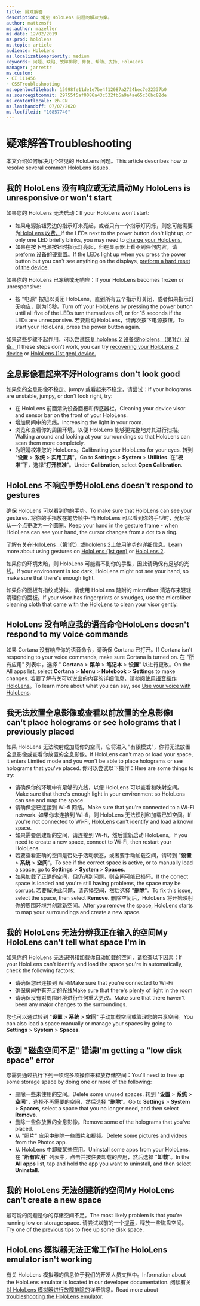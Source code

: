 ```yaml
---
title: 疑难解答
description: 常见 HoloLens 问题的解决方案。
author: mattzmsft
ms.author: mazeller
ms.date: 12/02/2019
ms.prod: hololens
ms.topic: article
audience: HoloLens
ms.localizationpriority: medium
keywords: 问题、缺陷、故障排除、修复、帮助、支持、HoloLens
manager: jarrettr
ms.custom:
- CI 111456
- CSSTroubleshooting
ms.openlocfilehash: 15998fe11de1e7be4f12087a2724bec7e22337b0
ms.sourcegitcommit: 29755f5af0086a43c532fb5a9a4ae65c36bc82de
ms.contentlocale: zh-CN
ms.lasthandoff: 07/07/2020
ms.locfileid: "10857740"
---
```

# <span data-ttu-id="06d08-104">疑难解答</span><span class="sxs-lookup"><span data-stu-id="06d08-104">Troubleshooting</span></span>

<span data-ttu-id="06d08-105">本文介绍如何解决几个常见的 HoloLens 问题。</span><span class="sxs-lookup"><span data-stu-id="06d08-105">This article describes how to resolve several common HoloLens issues.</span></span>

## <span data-ttu-id="06d08-106">我的 HoloLens 没有响应或无法启动</span><span class="sxs-lookup"><span data-stu-id="06d08-106">My HoloLens is unresponsive or won't start</span></span>

<span data-ttu-id="06d08-107">如果您的 HoloLens 无法启动：</span><span class="sxs-lookup"><span data-stu-id="06d08-107">If your HoloLens won't start:</span></span>

- <span data-ttu-id="06d08-108">如果电源按钮旁边的指示灯未亮起，或者只有一个指示灯闪烁，则您可能需要为[HoloLens 收费。](hololens-recovery.md#charging-the-device)</span><span class="sxs-lookup"><span data-stu-id="06d08-108">If the LEDs next to the power button don't light up, or only one LED briefly blinks, you may need to [charge your HoloLens.](hololens-recovery.md#charging-the-device)</span></span>
- <span data-ttu-id="06d08-109">如果在按下电源按钮时指示灯亮起，但在显示器上看不到任何内容，请[preform 设备的硬重置](hololens-recovery.md#hard-reset-procedure)。</span><span class="sxs-lookup"><span data-stu-id="06d08-109">If the LEDs light up when you press the power button but you can't see anything on the displays, [preform a hard reset of the device](hololens-recovery.md#hard-reset-procedure).</span></span>

<span data-ttu-id="06d08-110">如果你的 HoloLens 已冻结或无响应：</span><span class="sxs-lookup"><span data-stu-id="06d08-110">If your HoloLens becomes frozen or unresponsive:</span></span>

- <span data-ttu-id="06d08-111">按 "电源" 按钮以关闭 HoloLens，直到所有五个指示灯关闭，或者如果指示灯无响应，则为15秒。</span><span class="sxs-lookup"><span data-stu-id="06d08-111">Turn off your HoloLens by pressing the power button until all five of the LEDs turn themselves off, or for 15 seconds if the LEDs are unresponsive.</span></span> <span data-ttu-id="06d08-112">若要启动 HoloLens，请再次按下电源按钮。</span><span class="sxs-lookup"><span data-stu-id="06d08-112">To start your HoloLens, press the power button again.</span></span>

<span data-ttu-id="06d08-113">如果这些步骤不起作用，可以尝试[恢复 hololens 2 设备](hololens-recovery.md)或[hololens （第1代）设备。](hololens1-recovery.md)</span><span class="sxs-lookup"><span data-stu-id="06d08-113">If these steps don't work, you can try [recovering your HoloLens 2 device](hololens-recovery.md) or [HoloLens (1st gen) device.](hololens1-recovery.md)</span></span>

## <span data-ttu-id="06d08-114">全息影像看起来不好</span><span class="sxs-lookup"><span data-stu-id="06d08-114">Holograms don't look good</span></span>

<span data-ttu-id="06d08-115">如果您的全息影像不稳定、jumpy 或看起来不稳定，请尝试：</span><span class="sxs-lookup"><span data-stu-id="06d08-115">If your holograms are unstable, jumpy, or don't look right, try:</span></span>

- <span data-ttu-id="06d08-116">在 HoloLens 前面清洗设备面板和传感器栏。</span><span class="sxs-lookup"><span data-stu-id="06d08-116">Cleaning your device visor and sensor bar on the front of your HoloLens.</span></span>
- <span data-ttu-id="06d08-117">增加房间中的光线。</span><span class="sxs-lookup"><span data-stu-id="06d08-117">Increasing the light in your room.</span></span>
- <span data-ttu-id="06d08-118">浏览和查看你的周围环境，以便 HoloLens 能够更完整地对其进行扫描。</span><span class="sxs-lookup"><span data-stu-id="06d08-118">Walking around and looking at your surroundings so that HoloLens can scan them more completely.</span></span>
- <span data-ttu-id="06d08-119">为眼睛校准您的 HoloLens。</span><span class="sxs-lookup"><span data-stu-id="06d08-119">Calibrating your HoloLens for your eyes.</span></span> <span data-ttu-id="06d08-120">转到 "**设置**  >  **系统**  >  **实用工具**"。</span><span class="sxs-lookup"><span data-stu-id="06d08-120">Go to **Settings** > **System** > **Utilities**.</span></span> <span data-ttu-id="06d08-121">在“**校准**”下，选择“**打开校准**”。</span><span class="sxs-lookup"><span data-stu-id="06d08-121">Under **Calibration**, select **Open Calibration**.</span></span>

## <span data-ttu-id="06d08-122">HoloLens 不响应手势</span><span class="sxs-lookup"><span data-stu-id="06d08-122">HoloLens doesn't respond to gestures</span></span>

<span data-ttu-id="06d08-123">确保 HoloLens 可以看到你的手势。</span><span class="sxs-lookup"><span data-stu-id="06d08-123">To make sure that HoloLens can see your gestures.</span></span>  <span data-ttu-id="06d08-124">将你的手指放在笔势帧中-当 HoloLens 可以看到你的手型时，光标将从一个点更改为一个圆圈。</span><span class="sxs-lookup"><span data-stu-id="06d08-124">Keep your hand in the gesture frame - when HoloLens can see your hand, the cursor changes from a dot to a ring.</span></span>

<span data-ttu-id="06d08-125">了解有关在[HoloLens （第1代）](hololens1-basic-usage.md#use-hololens-with-your-hands)或[hololens 2](hololens2-basic-usage.md#the-hand-tracking-frame)上使用笔势的详细信息。</span><span class="sxs-lookup"><span data-stu-id="06d08-125">Learn more about using gestures on [HoloLens (1st gen)](hololens1-basic-usage.md#use-hololens-with-your-hands) or [HoloLens 2](hololens2-basic-usage.md#the-hand-tracking-frame).</span></span>

<span data-ttu-id="06d08-126">如果你的环境太暗，则 HoloLens 可能看不到你的手型，因此请确保有足够的光线。</span><span class="sxs-lookup"><span data-stu-id="06d08-126">If your environment is too dark, HoloLens might not see your hand, so make sure that there's enough light.</span></span>

<span data-ttu-id="06d08-127">如果你的面板有指纹或涂抹，请使用 HoloLens 随附的 microfiber 清洁布来轻轻清理你的面板。</span><span class="sxs-lookup"><span data-stu-id="06d08-127">If your visor has fingerprints or smudges, use the microfiber cleaning cloth that came with the HoloLens to clean your visor gently.</span></span>

## <span data-ttu-id="06d08-128">HoloLens 没有响应我的语音命令</span><span class="sxs-lookup"><span data-stu-id="06d08-128">HoloLens doesn't respond to my voice commands</span></span>

<span data-ttu-id="06d08-129">如果 Cortana 没有响应你的语音命令，请确保 Cortana 已打开。</span><span class="sxs-lookup"><span data-stu-id="06d08-129">If Cortana isn't responding to your voice commands, make sure Cortana is turned on.</span></span> <span data-ttu-id="06d08-130">在 "所有应用" 列表中，选择 " **Cortana**  >  **菜单**  >  **笔记本**  >  **设置**" 以进行更改。</span><span class="sxs-lookup"><span data-stu-id="06d08-130">On the All apps list, select **Cortana** > **Menu** > **Notebook** > **Settings** to make changes.</span></span> <span data-ttu-id="06d08-131">若要了解有关可以说出的内容的详细信息，请参阅[使用语音操作 HoloLens](hololens-cortana.md)。</span><span class="sxs-lookup"><span data-stu-id="06d08-131">To learn more about what you can say, see [Use your voice with HoloLens](hololens-cortana.md).</span></span>

## <span data-ttu-id="06d08-132">我无法放置全息影像或查看以前放置的全息影像</span><span class="sxs-lookup"><span data-stu-id="06d08-132">I can't place holograms or see holograms that I previously placed</span></span>

<span data-ttu-id="06d08-133">如果 HoloLens 无法映射或加载你的空间，它将进入 "有限模式"，你将无法放置全息影像或查看你放置的全息影像。</span><span class="sxs-lookup"><span data-stu-id="06d08-133">If HoloLens can't map or load your space, it enters Limited mode and you won't be able to place holograms or see holograms that you've placed.</span></span> <span data-ttu-id="06d08-134">你可以尝试以下操作：</span><span class="sxs-lookup"><span data-stu-id="06d08-134">Here are some things to try:</span></span>

- <span data-ttu-id="06d08-135">请确保你的环境中有足够的光线，以便 HoloLens 可以查看和映射空间。</span><span class="sxs-lookup"><span data-stu-id="06d08-135">Make sure that there's enough light in your environment so HoloLens can see and map the space.</span></span>
- <span data-ttu-id="06d08-136">请确保您已连接到 Wi-fi 网络。</span><span class="sxs-lookup"><span data-stu-id="06d08-136">Make sure that you're connected to a Wi-Fi network.</span></span> <span data-ttu-id="06d08-137">如果你未连接到 Wi-fi，则 HoloLens 无法识别和加载已知空间。</span><span class="sxs-lookup"><span data-stu-id="06d08-137">If you're not connected to Wi-Fi, HoloLens can't identify and load a known space.</span></span>
- <span data-ttu-id="06d08-138">如果需要创建新的空间，请连接到 Wi-fi，然后重新启动 HoloLens。</span><span class="sxs-lookup"><span data-stu-id="06d08-138">If you need to create a new space, connect to Wi-Fi, then restart your HoloLens.</span></span>
- <span data-ttu-id="06d08-139">若要查看正确的空间是否处于活动状态，或者要手动加载空间，请转到 "**设置**  >  **系统**  >  **空间**"。</span><span class="sxs-lookup"><span data-stu-id="06d08-139">To see if the correct space is active, or to manually load a space, go to **Settings** > **System** > **Spaces**.</span></span>
- <span data-ttu-id="06d08-140">如果加载了正确的空间，但仍遇到问题，则空间可能已损坏。</span><span class="sxs-lookup"><span data-stu-id="06d08-140">If the correct space is loaded and you're still having problems, the space may be corrupt.</span></span> <span data-ttu-id="06d08-141">若要解决此问题，请选择空间，然后选择 "**删除**"。</span><span class="sxs-lookup"><span data-stu-id="06d08-141">To fix this issue, select the space, then select **Remove**.</span></span> <span data-ttu-id="06d08-142">删除空间后，HoloLens 将开始映射你的周围环境并创建新空间。</span><span class="sxs-lookup"><span data-stu-id="06d08-142">After you remove the space, HoloLens starts to map your surroundings and create a new space.</span></span>

## <span data-ttu-id="06d08-143">我的 HoloLens 无法分辨我正在输入的空间</span><span class="sxs-lookup"><span data-stu-id="06d08-143">My HoloLens can't tell what space I'm in</span></span>

<span data-ttu-id="06d08-144">如果你的 HoloLens 无法识别和加载你自动加载的空间，请检查以下因素：</span><span class="sxs-lookup"><span data-stu-id="06d08-144">If your HoloLens can't identify and load the space you're in automatically, check the following factors:</span></span>

- <span data-ttu-id="06d08-145">请确保您已连接到 Wi-fi</span><span class="sxs-lookup"><span data-stu-id="06d08-145">Make sure that you're connected to Wi-Fi</span></span>
- <span data-ttu-id="06d08-146">确保房间中有充足的光线</span><span class="sxs-lookup"><span data-stu-id="06d08-146">Make sure that there's plenty of light in the room</span></span>
- <span data-ttu-id="06d08-147">请确保没有对周围环境进行任何重大更改。</span><span class="sxs-lookup"><span data-stu-id="06d08-147">Make sure that there haven't been any major changes to the surroundings.</span></span>

<span data-ttu-id="06d08-148">您也可以通过转到 "**设置**  >  **系统**  >  **空间**" 手动加载空间或管理您的共享空间。</span><span class="sxs-lookup"><span data-stu-id="06d08-148">You can also load a space manually or manage your spaces by going to **Settings** > **System** > **Spaces**.</span></span>

## <span data-ttu-id="06d08-149">收到 "磁盘空间不足" 错误</span><span class="sxs-lookup"><span data-stu-id="06d08-149">I'm getting a "low disk space" error</span></span>

<span data-ttu-id="06d08-150">您需要通过执行下列一项或多项操作来释放存储空间：</span><span class="sxs-lookup"><span data-stu-id="06d08-150">You'll need to free up some storage space by doing one or more of the following:</span></span>

- <span data-ttu-id="06d08-151">删除一些未使用的空间。</span><span class="sxs-lookup"><span data-stu-id="06d08-151">Delete some unused spaces.</span></span> <span data-ttu-id="06d08-152">转到 "**设置**  >  **系统**  >  **空间**"，选择不再需要的空间，然后选择 "**删除**"。</span><span class="sxs-lookup"><span data-stu-id="06d08-152">Go to **Settings** > **System** > **Spaces**, select a space that you no longer need, and then select **Remove**.</span></span>
- <span data-ttu-id="06d08-153">删除一些你放置的全息影像。</span><span class="sxs-lookup"><span data-stu-id="06d08-153">Remove some of the holograms that you've placed.</span></span>
- <span data-ttu-id="06d08-154">从 "照片" 应用中删除一些图片和视频。</span><span class="sxs-lookup"><span data-stu-id="06d08-154">Delete some pictures and videos from the Photos app.</span></span>
- <span data-ttu-id="06d08-155">从 HoloLens 中卸载某些应用。</span><span class="sxs-lookup"><span data-stu-id="06d08-155">Uninstall some apps from your HoloLens.</span></span> <span data-ttu-id="06d08-156">在 "**所有应用**" 列表中，点击并按住要卸载的应用，然后选择 "**卸载**"。</span><span class="sxs-lookup"><span data-stu-id="06d08-156">In the **All apps** list, tap and hold the app you want to uninstall, and then select **Uninstall**.</span></span>

## <span data-ttu-id="06d08-157">我的 HoloLens 无法创建新的空间</span><span class="sxs-lookup"><span data-stu-id="06d08-157">My HoloLens can't create a new space</span></span>

<span data-ttu-id="06d08-158">最可能的问题是你的存储空间不足。</span><span class="sxs-lookup"><span data-stu-id="06d08-158">The most likely problem is that you're running low on storage space.</span></span> <span data-ttu-id="06d08-159">请尝试以前的一个[提示](#im-getting-a-low-disk-space-error)，释放一些磁盘空间。</span><span class="sxs-lookup"><span data-stu-id="06d08-159">Try one of the [previous tips](#im-getting-a-low-disk-space-error) to free up some disk space.</span></span>

## <span data-ttu-id="06d08-160">HoloLens 模拟器无法正常工作</span><span class="sxs-lookup"><span data-stu-id="06d08-160">The HoloLens emulator isn't working</span></span>

<span data-ttu-id="06d08-161">有关 HoloLens 模拟器的信息位于我们的开发人员文档中。</span><span class="sxs-lookup"><span data-stu-id="06d08-161">Information about the HoloLens emulator is located in our developer documentation.</span></span>  <span data-ttu-id="06d08-162">阅读有关[对 HoloLens 模拟器进行故障排除的](https://docs.microsoft.com/windows/mixed-reality/using-the-hololens-emulator#troubleshooting)详细信息。</span><span class="sxs-lookup"><span data-stu-id="06d08-162">Read more about [troubleshooting the HoloLens emulator](https://docs.microsoft.com/windows/mixed-reality/using-the-hololens-emulator#troubleshooting).</span></span>
